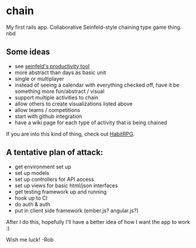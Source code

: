 chain
=====

My first rails app.  Collaborative Seinfeld-style chaining type game thing. nbd

Some ideas
----

* see [seinfeld's productivity tool](http://lifehacker.com/281626/jerry-seinfelds-productivity-secret)
* more abstract than days as basic unit
* single or multiplayer
* instead of seeing a calendar with everything checked off, have it be something more fun/abstract / visual
* support multiple activities to chain
* allow others to create visualizations listed above
* allow teams / competitions
* start with github integration
* have a wiki page for each type of activity that is being chained

If you are into this kind of thing, check out [HabitRPG](https://habitrpg.com). 

A tentative plan of attack:
----

* get environment set up
* set up  models
* set up controllers for API access
* set up views for basic html/json interfaces
* get testing framework up and running
* hook up to CI
* do auth & auth
* put in client side framework (ember.js? angular.js?)

After I do this, hopefully I'll have a better idea of how I want the app to work :)

Wish me luck!
-Rob
